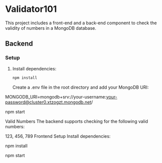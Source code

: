 # Validator101

This project includes a front-end and a back-end component to check the validity of numbers in a MongoDB database.

## Backend

### Setup

1. Install dependencies:

   ```bash
   npm install
   ```

   Create a .env file in the root directory and add your MongoDB URI:

MONGODB_URI=mongodb+srv://your-username:your-password@cluster0.xtzogzt.mongodb.net/

npm start

Valid Numbers
The backend supports checking for the following valid numbers:

123,
456,
789
Frontend
Setup
Install dependencies:

npm install

npm start
